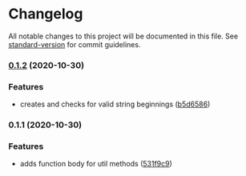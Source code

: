 # Changelog

All notable changes to this project will be documented in this file. See [standard-version](https://github.com/conventional-changelog/standard-version) for commit guidelines.

### [0.1.2](https://github.com/thawkin3/css-safe-classname/compare/v0.1.1...v0.1.2) (2020-10-30)


### Features

* creates and checks for valid string beginnings ([b5d6586](https://github.com/thawkin3/css-safe-classname/commit/b5d6586f416c693c69c6f6ebe01e07792db7aff6))

### 0.1.1 (2020-10-30)


### Features

* adds function body for util methods ([531f9c9](https://github.com/thawkin3/css-safe-classname/commit/531f9c94900de6b8ed0a81593e410a8e872023e8))
